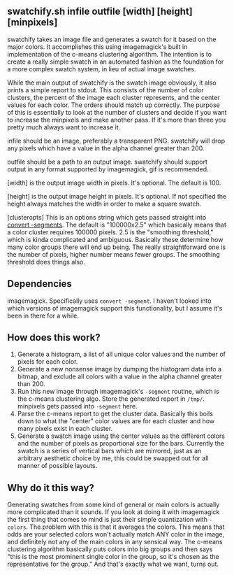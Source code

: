 swatchify.sh infile outfile [width] [height] [minpixels]
---

swatchify takes an image file and generates a swatch for it based on the
major colors. It accomplishes this using imagemagick's built in 
implementation of the c-means clustering algorithm. The intention is to
create a really simple swatch in an automated fashion as the foundation for a
more complex swatch system, in lieu of actual image swatches.

While the main output of swatchify is the swatch image obviously, it also
prints a simple report to stdout. This consists of the number of color
clusters, the percent of the image each cluster represents, and the center
values for each color. The orders should match up correctly. The purpose of 
this is essentially to look at the number of clusters and decide if you want
to increase the minpixels and make another pass. If it's more than three you
pretty much always want to increase it.

infile should be an image, preferably a transparent PNG. swatchify will
drop any pixels which have a value in the alpha channel greater than 200.

outfile should be a path to an output image. swatchify should support
output in any format supported by imagemagick, gif is recommended.

[width] is the output image width in pixels. It's optional. The default is 
100.

[height] is the output image height in pixels. It's optional. If not 
specified the height always matches the width in order to make a square
swatch.

[clusteropts] This is an options string which gets passed straight into
[convert -segments](http://www.imagemagick.org/script/command-line-options.php#segment).
The default is "100000x2.5" which basically means that a color cluster 
requires 100000 pixels. 2.5 is the "smoothing threshold," which is kinda
complicated and ambiguous. Basically these determine how many color groups
there will end up being. The really straightforward one is the number of
pixels, higher number means fewer groups. The smoothing threshold does things
also.

Dependencies
---
imagemagick. Specifically uses `convert -segment`. I haven't looked into which
versions of imagemagick support this functionality, but I assume it's been in
there for a while.

How does this work?
---

1. Generate a histogram, a list of all unique color values and the number of
   pixels for each color.
2. Generate a new nonsense image by dumping the histogram data into a bitmap,
   and exclude all colors with a value in the alpha channel greater than 200.
3. Run this new image through imagemagick's `-segment` routine, which is the
   c-means clustering algo. Store the generated report in `/tmp/`. minpixels
   gets passed into `-segment` here.
4. Parse the c-means report to get the cluster data. Basically this boils down
   to what the "center" color values are for each cluster and how many pixels
   exist in each cluster.
5. Generate a swatch image using the center values as the different colors and
   the number of pixels as proportional size for the bars. Currently the swatch
   is a series of vertical bars which are mirrored, just as an arbitrary
   aesthetic choice by me, this could be swapped out for all manner of possible
   layouts.

Why do it this way?
---

Generating swatches from some kind of general or main colors is actually more
complicated than it sounds. If you look at doing it with imagemagick the first
thing that comes to mind is just their simple quantization with `-colors`. The
problem with this is that it averages the colors. This means that odds are your
selected colors won't actually match ANY color in the image, and definitely not
any of the main colors in any sensical way. The c-means clustering algorithm
basically puts colors into big groups and then says "this is the most prominent
single color in the group, so it's chosen as the representative for the
group." And that's exactly what we want, turns out.

